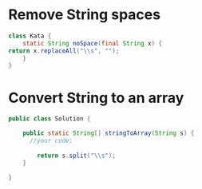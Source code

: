 # Remove String spaces

```java
class Kata {
    static String noSpace(final String x) {
return x.replaceAll("\\s", "");
    }
}
```


# Convert String to an array
```java 
public class Solution {

    public static String[] stringToArray(String s) {
      //your code;
      
        return s.split("\\s");
    }

}
```
